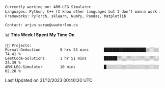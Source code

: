 ```txt
Currently working on: ARM-LEG Simulator
Languages: Python, C++ (I know other languages but I don't wanna work in them)
Frameworks: PyTorch, sklearn, NumPy, Pandas, Matplotlib

Contact: arjun.sarao@uwaterloo.ca
```

<!--START_SECTION:waka-->
📊 **This Week I Spent My Time On** 

```text
🐱‍💻 Projects: 
Formal-Deduction         5 hrs 53 mins       ███████████████████░░░░░░   74.41 % 
LeetCode-Solutions       1 hr 51 mins        ██████░░░░░░░░░░░░░░░░░░░   23.39 % 
ARM-LEG-Simulator        10 mins             █░░░░░░░░░░░░░░░░░░░░░░░░   02.20 % 
```


 Last Updated on 31/12/2023 00:40:20 UTC
<!--END_SECTION:waka-->
